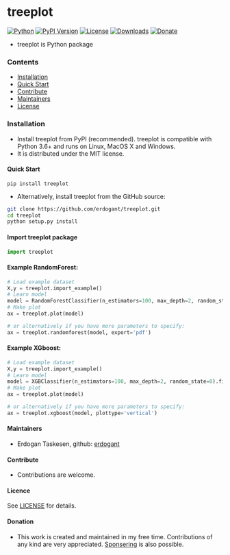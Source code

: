 # treeplot

[![Python](https://img.shields.io/pypi/pyversions/treeplot)](https://img.shields.io/pypi/pyversions/treeplot)
[![PyPI Version](https://img.shields.io/pypi/v/treeplot)](https://pypi.org/project/treeplot/)
[![License](https://img.shields.io/badge/license-MIT-green.svg)](https://github.com/erdogant/treeplot/blob/master/LICENSE)
[![Downloads](https://pepy.tech/badge/treeplot/week)](https://pepy.tech/project/treeplot/week)
[![Donate](https://img.shields.io/badge/donate-grey.svg)](https://erdogant.github.io/donate/?currency=USD&amount=5)

* treeplot is Python package

### Contents
- [Installation](#-installation)
- [Quick Start](#-quick-start)
- [Contribute](#-contribute)
- [Maintainers](#-maintainers)
- [License](#-copyright)

### Installation
* Install treeplot from PyPI (recommended). treeplot is compatible with Python 3.6+ and runs on Linux, MacOS X and Windows. 
* It is distributed under the MIT license.

#### Quick Start
```
pip install treeplot
```

* Alternatively, install treeplot from the GitHub source:
```bash
git clone https://github.com/erdogant/treeplot.git
cd treeplot
python setup.py install
```  

#### Import treeplot package
```python
import treeplot
```

#### Example RandomForest:
```python
# Load example dataset
X,y = treeplot.import_example()
# Learn model
model = RandomForestClassifier(n_estimators=100, max_depth=2, random_state=0).fit(X, y)
# Make plot
ax = treeplot.plot(model)

# or alternatively if you have more parameters to specify:
ax = treeplot.randomforest(model, export='pdf')
```

#### Example XGboost:
```python
# Load example dataset
X,y = treeplot.import_example()
# Learn model
model = XGBClassifier(n_estimators=100, max_depth=2, random_state=0).fit(X, y)
# Make plot
ax = treeplot.plot(model)

# or alternatively if you have more parameters to specify:
ax = treeplot.xgboost(model, plottype='vertical')
```


#### Maintainers
* Erdogan Taskesen, github: [erdogant](https://github.com/erdogant)

#### Contribute
* Contributions are welcome.

#### Licence
See [LICENSE](LICENSE) for details.

#### Donation
* This work is created and maintained in my free time. Contributions of any kind are very appreciated. <a href="https://erdogant.github.io/donate/?currency=USD&amount=5">Sponsering</a> is also possible.


